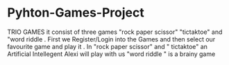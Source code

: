 # Pyhton-Games-Project
 TRIO GAMES it consist of three games "rock paper scissor" "tictaktoe" and "word riddle . First we Register/Login into the Games and then select our favourite game and play it . In "rock paper scissor" and " tictaktoe" an Artificial Intellegent Alexi will play with us "word riddle " is a brainy game
